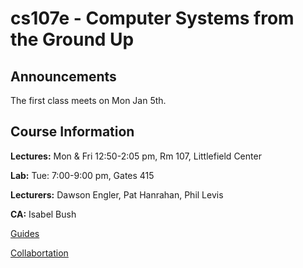 # cs107e - Computer Systems from the Ground Up

## Announcements

The first class meets on Mon Jan 5th.

## Course Information 

**Lectures:** Mon & Fri 12:50-2:05 pm, Rm 107, Littlefield Center

**Lab:** Tue: 7:00-9:00 pm, Gates 415

**Lecturers:** Dawson Engler, Pat Hanrahan, Phil Levis

**CA:** Isabel Bush

[Guides](guide/README.md)

[Collabortation](collaboration.md)



